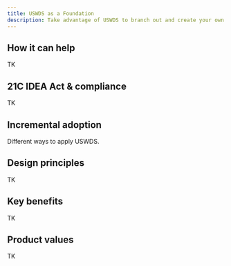```yaml
---
title: USWDS as a Foundation
description: Take advantage of USWDS to branch out and create your own design system.
---
```


## How it can help

TK

## 21C IDEA Act & compliance

TK

## Incremental adoption

Different ways to apply USWDS.

## Design principles

TK

## Key benefits

TK

## Product values

TK
